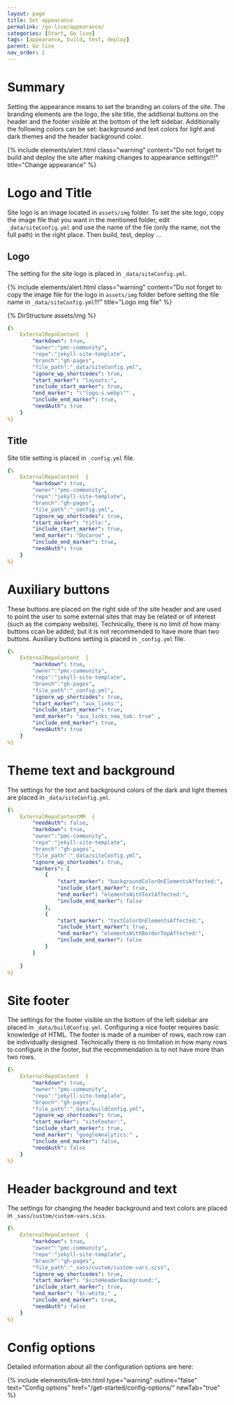 ```yaml
---
layout: page
title: Set appearance
permalink: /go-live/appearance/
categories: [Start, Go live]
tags: [appearance, build, test, deploy]
parent: Go live
nav_order: 1
---
```


# Summary
Setting the appearance means to set the branding an colors of the site. The branding elements are the logo, the site title, the addtional buttons on the header and the footer visible at the bottom of the left sidebar. Additionally the following colors can be set: background and text colors for light and dark themes and the header background color.

{% include elements/alert.html 
  class="warning" 
  content="Do not forget to build and deploy the site after making changes to appearance settings!!!"
  title="Change appearance" 
%}

# Logo and Title
Site logo is an image located in `assets/img` folder. To set the site logo, copy the image file that you want in the mentioned folder, edit `_data/siteConfig.yml` and use the name of the file (only the name, not the full path) in the right place. Then build, test, deploy ... 

## Logo

The setting for the site logo is placed in `_data/siteConfig.yml`.

{% include elements/alert.html 
  class="warning" 
  content="Do not forget to copy the image file for the logo in `assets/img` folder before setting the file name in `_data/siteConfig.yml`!!!"
  title="Logo img file" 
%}

{% DirStructure assets/img %}

```yml
{% 
    ExternalRepoContent  { 
        "markdown": true,
        "owner":"pmc-community", 
        "repo":"jekyll-site-template", 
        "branch":"gh-pages", 
        "file_path":"_data/siteConfig.yml", 
        "ignore_wp_shortcodes": true, 
        "start_marker": "layouts:",
        "include_start_marker": true,
        "end_marker": "\"logo-s.webp\"" ,
        "include_end_marker": true,
        "needAuth": true
    }
%}
```

## Title
Site title setting is placed in `_config.yml` file.
```yml
{% 
    ExternalRepoContent  { 
        "markdown": true,
        "owner":"pmc-community", 
        "repo":"jekyll-site-template", 
        "branch":"gh-pages", 
        "file_path":"_config.yml", 
        "ignore_wp_shortcodes": true, 
        "start_marker": "title:",
        "include_start_marker": true,
        "end_marker": "Docaroo" ,
        "include_end_marker": true,
        "needAuth": true
    }
%}
```

# Auxiliary buttons
These buttons are placed on the right side of the site header and are used to point the user to some external sites that may be related or of interest (such as the company website). Technically, there is no limit of how many buttons ccan be added, but it is not recommended to have more than two buttons. Auxiliary buttons setting is placed in `_config.yml` file.

```yml
{% 
    ExternalRepoContent  { 
        "markdown": true,
        "owner":"pmc-community", 
        "repo":"jekyll-site-template", 
        "branch":"gh-pages", 
        "file_path":"_config.yml", 
        "ignore_wp_shortcodes": true, 
        "start_marker": "aux_links:",
        "include_start_marker": true,
        "end_marker": "aux_links_new_tab: true" ,
        "include_end_marker": true,
        "needAuth": true
    }
%}
```

# Theme text and background
The settings for the text and background colors of the dark and light themes are placed in `_data/siteConfig.yml`.

```yml
{% 
    ExternalRepoContentMM  {
        "needAuth": false,
        "markdown": true,
        "owner":"pmc-community", 
        "repo":"jekyll-site-template", 
        "branch":"gh-pages", 
        "file_path":"_data/siteConfig.yml", 
        "ignore_wp_shortcodes": true,
        "markers": [
            {
                "start_marker": "backgroundColorOnElementsAffected:",
                "include_start_marker": true, 
                "end_marker": "elementsWithTextAffected:",
                "include_end_marker": false
            },
            {
                "start_marker": "textColorOnElementsAffected:",
                "include_start_marker": true,
                "end_marker": "elementsWithBorderTopAffected:",
                "include_end_marker": false
            }
        ]
        
    }
%}
```

# Site footer
The settings for the footer visible on the bottom of the left sidebar are placed in `_data/buildConfig.yml`. Configuring a nice footer requires basic knowledge of HTML. The footer is made of a number of rows, each row can be individually designed. Technically there is no limitation in how many rows to configure in the footer, but the recommendation is to not have more than two rows.

```yml
{% 
    ExternalRepoContent  { 
        "markdown": true,
        "owner":"pmc-community", 
        "repo":"jekyll-site-template", 
        "branch":"gh-pages", 
        "file_path":"_data/buildConfig.yml", 
        "ignore_wp_shortcodes": true, 
        "start_marker": "siteFooter:",
        "include_start_marker": true,
        "end_marker": "googleAnalytics:" ,
        "include_end_marker": false,
        "needAuth": false
    }
%}
```

# Header background and text
The settings for changing the header background and text colors are placed in `_sass/custom/custom-vars.scss`.

```yml
{% 
    ExternalRepoContent  { 
        "markdown": true,
        "owner":"pmc-community", 
        "repo":"jekyll-site-template", 
        "branch":"gh-pages", 
        "file_path":"_sass/custom/custom-vars.scss", 
        "ignore_wp_shortcodes": true, 
        "start_marker": "$siteHeaderBackground:",
        "include_start_marker": true,
        "end_marker": "$c-white;" ,
        "include_end_marker": true,
        "needAuth": false
    }
%}
```
# Config options

Detailed information about all the configuration options are here:

{% include 
    elements/link-btn.html 
    type="warning" 
    outline="false" text="Config options" 
    href="/get-started/config-options/" 
    newTab="true" 
%}